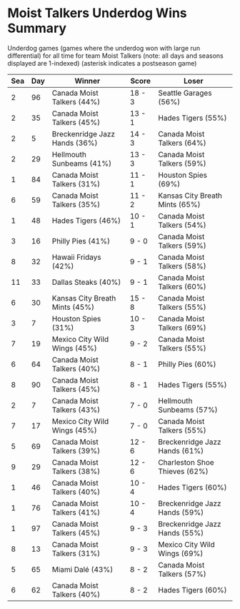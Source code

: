 # Moist Talkers Underdog Wins Summary



Underdog games (games where the underdog won with large run differential) for all time for team Moist Talkers (note: all days and seasons displayed are 1-indexed) (asterisk indicates a postseason game)


| Sea | Day | Winner | Score | Loser | 
| ------ |------ |------ |------ |------ |
| 2 | 96 | Canada Moist Talkers (44%) | 18 - 3 | Seattle Garages (56%) | 
| 2 | 35 | Canada Moist Talkers (45%) | 13 - 1 | Hades Tigers (55%) | 
| 2 | 5 | Breckenridge Jazz Hands (36%) | 14 - 3 | Canada Moist Talkers (64%) | 
| 2 | 29 | Hellmouth Sunbeams (41%) | 13 - 3 | Canada Moist Talkers (59%) | 
| 1 | 84 | Canada Moist Talkers (31%) | 11 - 1 | Houston Spies (69%) | 
| 6 | 59 | Canada Moist Talkers (35%) | 11 - 2 | Kansas City Breath Mints (65%) | 
| 1 | 48 | Hades Tigers (46%) | 10 - 1 | Canada Moist Talkers (54%) | 
| 3 | 16 | Philly Pies (41%) | 9 - 0 | Canada Moist Talkers (59%) | 
| 8 | 32 | Hawaii Fridays (42%) | 9 - 1 | Canada Moist Talkers (58%) | 
| 11 | 33 | Dallas Steaks (40%) | 9 - 1 | Canada Moist Talkers (60%) | 
| 6 | 30 | Kansas City Breath Mints (45%) | 15 - 8 | Canada Moist Talkers (55%) | 
| 3 | 7 | Houston Spies (31%) | 10 - 3 | Canada Moist Talkers (69%) | 
| 7 | 19 | Mexico City Wild Wings (45%) | 9 - 2 | Canada Moist Talkers (55%) | 
| 6 | 64 | Canada Moist Talkers (40%) | 8 - 1 | Philly Pies (60%) | 
| 8 | 90 | Canada Moist Talkers (45%) | 8 - 1 | Hades Tigers (55%) | 
| 2 | 7 | Canada Moist Talkers (43%) | 7 - 0 | Hellmouth Sunbeams (57%) | 
| 7 | 17 | Mexico City Wild Wings (45%) | 7 - 0 | Canada Moist Talkers (55%) | 
| 5 | 69 | Canada Moist Talkers (39%) | 12 - 6 | Breckenridge Jazz Hands (61%) | 
| 9 | 29 | Canada Moist Talkers (38%) | 12 - 6 | Charleston Shoe Thieves (62%) | 
| 1 | 46 | Canada Moist Talkers (40%) | 10 - 4 | Hades Tigers (60%) | 
| 1 | 76 | Canada Moist Talkers (41%) | 10 - 4 | Breckenridge Jazz Hands (59%) | 
| 1 | 97 | Canada Moist Talkers (45%) | 9 - 3 | Breckenridge Jazz Hands (55%) | 
| 8 | 13 | Canada Moist Talkers (31%) | 9 - 3 | Mexico City Wild Wings (69%) | 
| 5 | 65 | Miami Dalé (43%) | 8 - 2 | Canada Moist Talkers (57%) | 
| 6 | 62 | Canada Moist Talkers (40%) | 8 - 2 | Hades Tigers (60%) | 


